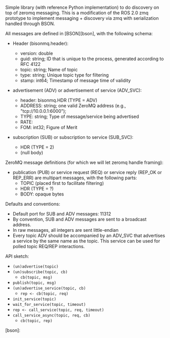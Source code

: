 Simple library (with reference Python implementation) to do discovery
on top of zeromq messaging. This is a modification of the ROS 2.0 zmq
prototype to implement messaging + discovery via zmq with serialization
handled through BSON.

All messages are defined in [BSON][bson], with the following schema:

  * Header (bisonmq.header):
    * version: double
    * guid: string; ID that is unique to the process, generated according
      to RFC 4122
    * topic: string; Name of topic
    * type: string; Unique topic type for filtering
    * stamp: int64; Timestamp of message time of validity

  * advertisement (ADV) or advertisement of service (ADV\_SVC):
    * header: bisonmq.HDR (TYPE = ADV)
    * ADDRESS: string; one valid ZeroMQ address (e.g., "tcp://10.0.0.1:6000");
    * TYPE: string; Type of message/service being advertised
    * RATE:
    * FOM: int32; Figure of Merit

  * subscription (SUB) or subscription to service (SUB\_SVC):
    * HDR (TYPE = 2)
    * (null body)

ZeroMQ message definitions (for which we will let zeromq handle framing):

  * publication (PUB) or service request (REQ) or service reply (REP\_OK 
    or REP\_ERR) are multipart messages, with the following parts:
    * TOPIC (placed first to facilitate filtering)
    * HDR (TYPE = ?)
    * BODY: opaque bytes

Defaults and conventions:

  * Default port for SUB and ADV messages: 11312
  * By convention, SUB and ADV messages are sent to a broadcast address.
  * In raw messages, all integers are sent little-endian
  * Every topic ADV should be accompanied by an ADV\_SVC that advertises a
    service by the same name as the topic.  This service can be used for 
    polled topic REQ/REP interactions.


API sketch:

  * `(un)advertise(topic)`
  * `(un)subscribe(topic, cb)`
    * `cb(topic, msg)`
  * `publish(topic, msg)`
  * `(un)advertise_service(topic, cb)`
    * `rep <- cb(topic, req)`
  * `init_service(topic)`
  * `wait_for_service(topic, timeout)`
  * `rep <- call_service(topic, req, timeout)`
  * `call_service_async(topic, req, cb)`
    * `cb(topic, rep)`

[bson]: